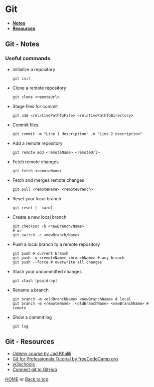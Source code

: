 # Git

- [**Notes**](#git---notes)
- [**Resources**](#git---resources)

## Git - Notes

### Useful commands

- Initialize a repository

      git init
- Clone a remote repository

      git clone <remoteUrl>
- Stage files for commit

      git add <relativePathToFile> <relativePathToDirectory>
- Commit files

      git commit -m "Line 1 description" -m "Line 2 description"
- Add a remote repository

      git remote add <remoteName> <remoteUrl>
- Fetch remote changes

      git fetch <remoteName>
- Fetch and merges remote changes

      git pull <remoteName> <remoteBranch>
- Reset your local branch

      git reset [--hard]
- Create a new local branch

      git checkout -b <newBranch/Name>
      # or
      git switch -c <newBranch/Name>
- Push a local branch to a remote repository

      git push # current branch
      git push -u <remoteName> <branchName> # any branch
      git push --force # overwrite all changes
- Stash your uncommitted changes

      git stash [pop|drop]
- Rename a branch

      git branch -m <oldBranchName> <newBranchName> # local
      git branch -m <remoteName> :<oldBranchName> <newBranchName> # remote
- Show a commit log

      git log

## Git - Resources

- [Udemy course by Jad Khalili](https://www.udemy.com/share/101tpK2@PkdjVEtSSVIKdkRKBmJNfj4=/)
- [Git for Professionals Tutorial by freeCodeCamp.org](https://youtu.be/Uszj_k0DGsg)
- [w3schools](https://www.w3schools.com/git/default.asp)
- [Connect git to GitHub](https://kbroman.org/github_tutorial/pages/first_time.html)

[HOME](https://github.com/Stratis-Dermanoutsos/Full-Stack-2021#full-stack-roadmap-2021) or [Back to top](#git)
